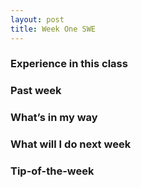 ```yaml
---
layout: post
title: Week One SWE
---
```


### Experience in this class 

### Past week

### What’s in my way

### What will I do next week

### Tip-of-the-week


